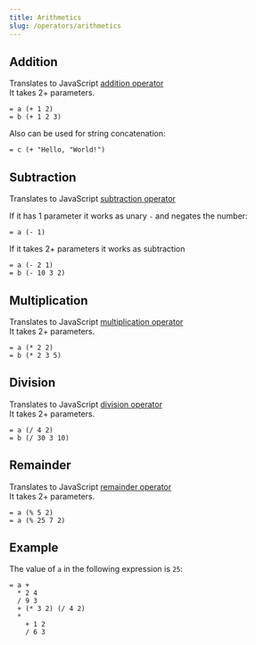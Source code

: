```yaml
---
title: Arithmetics
slug: /operators/arithmetics
---
```


## Addition 

Translates to JavaScript [addition operator](https://developer.mozilla.org/en-US/docs/Web/JavaScript/Reference/Operators/Addition) <br/>
It takes 2+ parameters.

```
= a (+ 1 2)
= b (+ 1 2 3)
```

Also can be used for string concatenation:
```
= c (+ "Hello, "World!")
```

## Subtraction

Translates to JavaScript [subtraction operator](https://developer.mozilla.org/en-US/docs/Web/JavaScript/Reference/Operators/Subtraction) <br/>

If it has 1 parameter it works as unary `-` and negates the number:
```
= a (- 1)
```

If it takes 2+ parameters it works as subtraction
```
= a (- 2 1)
= b (- 10 3 2)
```

## Multiplication

Translates to JavaScript [multiplication operator](https://developer.mozilla.org/en-US/docs/Web/JavaScript/Reference/Operators/Multiplication) <br/>
It takes 2+ parameters.

```
= a (* 2 2)
= b (* 2 3 5)
```

## Division

Translates to JavaScript [division operator](https://developer.mozilla.org/en-US/docs/Web/JavaScript/Reference/Operators/Division) <br/>
It takes 2+ parameters.

```
= a (/ 4 2)
= b (/ 30 3 10)
```

## Remainder

Translates to JavaScript [remainder operator](https://developer.mozilla.org/en-US/docs/Web/JavaScript/Reference/Operators/Remainder) <br/>
It takes 2+ parameters.

```
= a (% 5 2)
= a (% 25 7 2)
```

## Example

The value of `a` in the following expression is `25`:

```
= a +
  * 2 4
  / 9 3
  + (* 3 2) (/ 4 2)
  *
    + 1 2
    / 6 3
```
